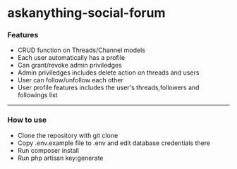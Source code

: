 # askanything-social-forum

<h3>Features</h3>
<ul>
  <li>CRUD function on Threads/Channel models</li>
  <li>Each user automatically has a profile</li>
  <li>Can grant/revoke admin priviledges</li>
  <li>Admin priviledges includes delete action on threads and users</li>
  <li>User can follow/unfollow each other</li>
  <li>User profile features includes the user's threads,followers and followings list</li>
</ul>
<hr>

<h3>How to use</h3>
<ul>
  <li>Clone the repository with git clone</li>
  <li>Copy .env.example file to .env and edit database credentials there</li>
  <li>Run composer install</li>
  <li>Run php artisan key:generate</li>
</ul>
